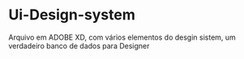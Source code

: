 # Ui-Design-system
 Arquivo em ADOBE XD, com vários elementos do desgin sistem, um verdadeiro banco de dados para Designer
